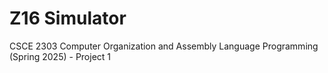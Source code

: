 # Z16 Simulator
CSCE 2303 Computer Organization and Assembly Language Programming (Spring 2025) - Project 1

